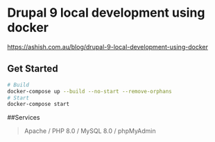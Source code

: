 # Drupal 9 local development using docker
https://ashish.com.au/blog/drupal-9-local-development-using-docker

## Get Started
```sh
# Build
docker-compose up --build --no-start --remove-orphans
# Start
docker-compose start
```

##Services

> Apache / PHP 8.0 / MySQL 8.0 / phpMyAdmin